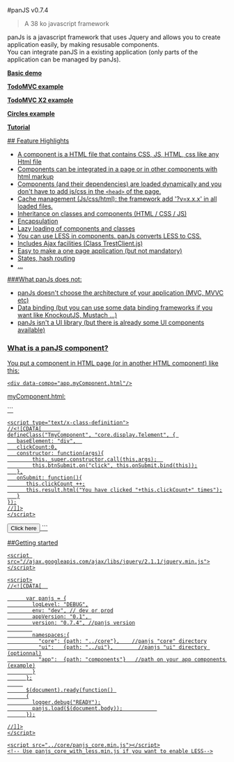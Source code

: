#panJS v0.7.4
> A 38 ko javascript framework 

panJs is a javascript framework that uses Jquery and allows you to create application easily, by making resusable components.
<br/>You can integrate panJS in a existing application (only parts of the application can be managed by panJs).
</p>
<p><a href="http://www.nexilearn.fr/libs/panjs/trunk/doc/examples/demo"><b>Basic demo</b></p>
<p><a href="http://www.nexilearn.fr/libs/panjs/trunk/doc/examples/todoMvc"><b>TodoMVC example</b></p>
<p><a href="http://www.nexilearn.fr/libs/panjs/trunk/doc/examples/todoMvc/index2.html"><b>TodoMVC X2 example</b></p>
<p><a href="http://www.nexilearn.fr/libs/panjs/trunk/doc/examples/circles"><b>Circles example</b></p>
<p><a href="http://www.nexilearn.fr/libs/panjs/trunk/doc/tutorial"><b>Tutorial</b></p>
## Feature Highlights

* A component is a HTML file that contains CSS, JS, HTML, css <link> like any Html file
* Components can be integrated in a page or in other components with html markup
* Components (and their dependencies) are loaded dynamically and you don't have to add js/css in the `<head>` of the page.
* Cache management (Js/css/html): the framework add '?v=x.x.x' in all loaded files.
* Inheritance on classes and components (HTML / CSS / JS)
* Encapsulation
* Lazy loading of components and classes
* You can use LESS in components. panJs converts LESS to CSS.
* Includes Ajax facilities (Class TrestClient.js)
* Easy to make a one page application (but not mandatory)
* States, hash routing
* ...


###What panJs does not:

* panJs doesn't choose the architecture of your application (MVC, MVVC etc)</li>
* Data binding (but you can use some data binding frameworks if you want like KnockoutJS, Mustach ...)</li>
* panJs isn't a UI library (but there is already some UI components available)</li>


### What is a panJS component?

You put a component in HTML page (or in another HTML component) like this:

```
<div data-compo="app.myComponent.html"/>
```

<p>myComponent.html:</p>
```
<html> 
  <head>
    <style type="text/css">
    .TmyComponent .result
     {
        font-weight: bold;           
        color: #428bca
     }   
    </style>

    <script type="text/x-class-definition">
    //<![CDATA[      
    defineClass("TmyComponent", "core.display.Telement", { 
       baseElement: "div",	
       clickCount:0,
       constructor: function(args){
    	    this._super.constructor.call(this,args);  
    	    this.btnSubmit.on("click", this.onSubmit.bind(this));
       },
       onSubmit: function(){
          this.clickCount ++;
          this.result.html("You have clicked "+this.clickCount+" times");
       }
    });
    //]]>
    </script>
  </head>
  
  <body>
     <button type="submit" id="btnSubmit" class="btn btn-danger">Click here</button>
     <span id="result" class="result"></span>
  </body>
</html>
```

##Getting started

```
<script src="//ajax.googleapis.com/ajax/libs/jquery/2.1.1/jquery.min.js"></script>

<script>
//<![CDATA[  

      var panjs = {
        logLevel: "DEBUG",
        env: "dev", // dev or prod
        appVersion: "0.1", 
        version: "0.7.4", //panjs version
        
        namespaces:{
          "core": {path: "../core"},    //panjs "core" directory
          "ui":   {path: "../ui"},        //panjs "ui" directory (optionnal)
          "app":  {path: "components"}   //path on your app components (example)
        }
      };
     
      $(document).ready(function() 
      {
        logger.debug("READY");
        panjs.load($(document.body));           
      });

//]]>
</script>

<script src="../core/panjs_core.min.js"></script>
<!-- Use panjs_core_with_less.min.js if you want to enable LESS-->
```


